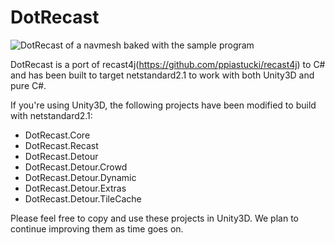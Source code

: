 # DotRecast
![DotRecast of a navmesh baked with the sample program](/DotRecast.Recast.Demo/screenshot.png?raw=true)

DotRecast is a port of recast4j(https://github.com/ppiastucki/recast4j) to C# and has been built to target netstandard2.1 to work with both Unity3D and pure C#.

If you're using Unity3D, the following projects have been modified to build with netstandard2.1:

- DotRecast.Core
- DotRecast.Recast
- DotRecast.Detour
- DotRecast.Detour.Crowd
- DotRecast.Detour.Dynamic
- DotRecast.Detour.Extras
- DotRecast.Detour.TileCache

 Please feel free to copy and use these projects in Unity3D. We plan to continue improving them as time goes on.
